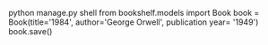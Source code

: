 python manage.py shell
from bookshelf.models import Book
book = Book(title='1984', author='George Orwell', publication year= '1949')
book.save()